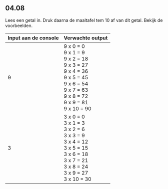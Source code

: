## 04.08
Lees een getal in. Druk daarna de maaltafel tem 10 af van dit getal. Bekijk de voorbeelden.

| Input aan de console | Verwachte output |
|----------------------|------------------|
| 9 | 9 x 0 = 0<br>9 x 1 = 9<br>9 x 2 = 18<br>9 x 3 = 27<br>9 x 4 = 36<br>9 x 5 = 45<br>9 x 6 = 54<br>9 x 7 = 63<br>9 x 8 = 72<br>9 x 9 = 81<br>9 x 10 = 90 |
| 3 | 3 x 0 = 0<br>3 x 1 = 3<br>3 x 2 = 6<br>3 x 3 = 9<br>3 x 4 = 12<br>3 x 5 = 15<br>3 x 6 = 18<br>3 x 7 = 21<br>3 x 8 = 24<br>3 x 9 = 27<br>3 x 10 = 30 |